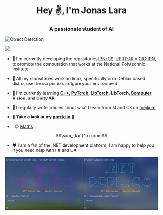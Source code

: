 <h1 align="center">Hey ✌, I'm Jonas Lara</h1>
<h3 align="center">A passionate student of AI</h3>


![Object Detection](./Sources/ComputerVision.gif)




![](https://komarev.com/ghpvc/?username=Jonas-Lara)

- 🔭 I'm currently developing the repositories [IPN-CS](https://github.com/Jonas-Lara/IPN-CS), [UPIIT-AR](https://github.com/Jonas-Lara/UPIIT-AR) y [CIC-IPN](https://github.com/Jonas-Lara/CIC-CNN), to promote the computation that works at the National Polytechnic Institute 

- 🐧 All my repositories work on linux, specifically on a Debian based distro, use the scripts to configure your environment

- 🌱 I'm currently learning **[C++](https://github.com/Jonas-Lara/Rock-Lee), [PyTorch](https://github.com/Jonas-Lara/DL-Py), [LibTorch](https://github.com/Jonas-Lara/DL-Cpp), LibTorch, [Computer Vision](https://github.com/Jonas-Lara/Computer-Vision), and [Unity AR](https://github.com/Jonas-Lara/UPIIT-AR)**

- 📝 I regularly write articles about what I learn from AI and CS on [medium](https://medium.com/@jonas_lara)

- 👀 **Take a look at my [portfolio](https://jonas-lara.github.io/Portfolio-AI/)** 💼

- I 😍 [Maths](https://www.instagram.com/nhard_euler/) 

$$\sum_{k=1}^n c = nc$$

- ❤️ I am a fan of the .NET development platform, I am happy to help you if you need help with F# and C#


![dotNET Repl](./Sources/dotnet-repl.png)



